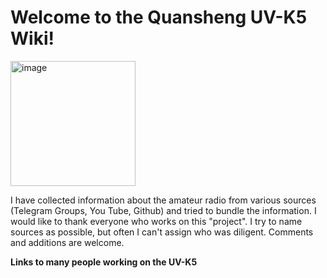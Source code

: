# Welcome to the Quansheng UV-K5 Wiki!

<img width="200" alt="image" src="https://github.com/ludwich66/Quansheng_UV-K5_Wiki/assets/12202733/19823838-7a3f-4ba4-b943-df7f01d16527">

I have collected information about the amateur radio from various sources (Telegram Groups, You Tube, Github) and tried to bundle the information.
I would like to thank everyone who works on this "project".
I try to name sources as possible, but often I can't assign who was diligent. Comments and additions are welcome.

**Links to many people working on the UV-K5**

